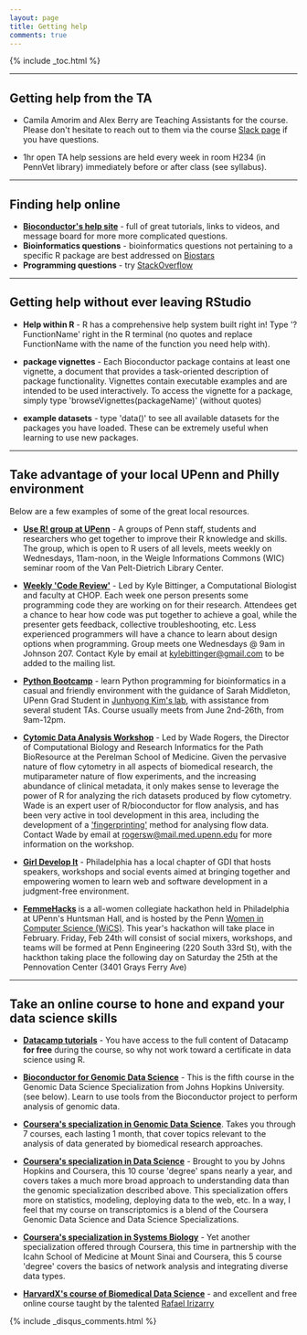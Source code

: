 ```yaml
---
layout: page
title: Getting help
comments: true
---
```


{% include _toc.html %}


-----------------------------

## Getting help from the TA

* Camila Amorim and Alex Berry are Teaching Assistants for the course.  Please don't hesitate to reach out to them via the course [Slack page](https://join.slack.com/t/diytranscriptomics/shared_invite/enQtNDE1MTI2MzY2MDY5LWMxOWI2YWE5YmVjM2ZkMjM1ZjYxNTdkOWRkM2ZlNGI0OTYzMWQ2NDRmMjRjMTBhNTVkZjdjZTBkODI0ODFlNmY) if you have questions.

* 1hr open TA help sessions are held every week in room H234 (in PennVet library) immediately before or after class (see syllabus).   

-----------------------------

## Finding help online 
 
* **[Bioconductor's help site](http://www.bioconductor.org/help/)** - full of great tutorials, links to videos, and  message board for more more complicated questions. 
* **Bioinformatics questions** - bioinformatics questions not pertaining to a specific R package are best addressed on [Biostars](https://www.biostars.org/)
* **Programming questions** - try [StackOverflow](http://stackoverflow.com/)


-----------------------------

## Getting help without ever leaving RStudio

* **Help within R** - R has a comprehensive help system built right in! Type '?FunctionName' right in the R terminal (no quotes and replace FunctionName with the name of the function you need help with).  

* **package vignettes** - Each Bioconductor package contains at least one vignette, a document that provides a task-oriented description of package functionality. Vignettes contain executable examples and are intended to be used interactively.  To access the vignette for a package, simply type 'browseVignettes(packageName)' (without quotes)

* **example datasets** - type 'data()' to see all available datasets for the packages you have loaded.  These can be extremely useful when learning to use new packages.

-----------------------------


## Take advantage of your local UPenn and Philly environment

Below are a few examples of some of the great local resources. 

* **[Use R! group at UPenn](https://pennusergroup.wordpress.com)** - A groups of Penn staff, students and researchers who get together to improve their R knowledge and skills.  The group, which is open to R users of all levels, meets weekly on Wednesdays, 11am-noon, in the Weigle Informations Commons (WIC) seminar room of the Van Pelt-Dietrich Library Center.

* **[Weekly 'Code Review'](https://groups.google.com/forum/?hl=en#!forum/bushmancode)** - Led by Kyle Bittinger, a Computational Biologist and faculty at CHOP.  Each week one person presents some programming code they are working on for their research.  Attendees get a chance to hear how code was put together to achieve a goal, while the presenter gets feedback, collective troubleshooting, etc.  Less experienced programmers will have a chance to learn about design options when programming.  Group meets one Wednesdays @ 9am in Johnson 207.  Contact Kyle by email at <kylebittinger@gmail.com> to be added to the mailing list.

* **[Python Bootcamp](https://piazza.com/class/i9oc9auinef333?cid=41)** - learn Python programming for bioinformatics in a casual and friendly environment with the guidance of Sarah Middleton, UPenn Grad Student in [Junhyong Kim's lab](http://kim.bio.upenn.edu/), with assistance from several student TAs.  Course usually meets from June 2nd-26th, from 9am-12pm.

* **[Cytomic Data Analysis Workshop](http://pathbio.med.upenn.edu/gs/cytomics/)** - Led by Wade Rogers, the Director of Computational Biology and Research Informatics for the Path BioResource at the Perelman School of Medicine.  Given the pervasive nature of flow cytometry in all aspects of biomedical research, the mutiparameter nature of flow experiments, and the increasing abundance of clinical metadata, it only makes sense to leverage the power of R for analyzing the rich datasets produced by flow cytometry.  Wade is an expert user of R/bioconductor for flow analysis, and has been very active in tool development in this area, including the development of a ['fingerprinting'](https://www.bioconductor.org/packages/release/bioc/vignettes/flowFP/inst/doc/flowFP_HowTo.pdf) method for analysing flow data.  Contact Wade by email at <rogersw@mail.med.upenn.edu> for more information on the workshop.

* **[Girl Develop It](https://www.girldevelopit.com/chapters/philadelphia)** - Philadelphia has a local chapter of GDI that hosts speakers, workshops and social events aimed at bringing together and empowering women to learn web and software development in a judgment-free environment.  

* **[FemmeHacks](http://femmehacks.io/)** is a all-women collegiate hackathon held in Philadelphia at UPenn's Huntsman Hall, and is hosted by the Penn [Women in Computer Science (WiCS)](www.seas.upenn.edu/~wics).  This year's hackathon will take place in February.  Friday, Feb 24th will consist of social mixers, workshops, and teams will be formed at Penn Engineering (220 South 33rd St), with the hackthon taking place the following day on Saturday the 25th at the Pennovation Center (3401 Grays Ferry Ave)

-----------------------------

## Take an online course to hone and expand your data science skills

* **[Datacamp tutorials](https://www.datacamp.com)** - You have access to the full content of Datacamp **for free** during the course, so why not work toward a certificate in data science using R.

* **[Bioconductor for Genomic Data Science](https://www.coursera.org/course/genbioconductor)** - This is the fifth course in the Genomic Data Science Specialization from Johns Hopkins University. (see below).  Learn to use tools from the Bioconductor project to perform analysis of genomic data. 

* **[Coursera's specialization in Genomic Data Science](https://www.coursera.org/specializations/genomics?utm_medium=courseDescripTop)**. Takes you through 7 courses, each lasting 1 month, that cover topics relevant to the analysis of data generated by biomedical research approaches.  

* **[Coursera's specialization in Data Science](http://bit.ly/1NLDqnn)** - Brought to you by Johns Hopkins and Coursera, this 10 course 'degree' spans nearly a year, and covers takes a much more broad approach to understanding data than the genomic specialization described above.  This specialization offers more on statistics, modeling, deploying data to the web, etc.  In a way, I feel that my course on transcriptomics is a blend of the Coursera Genomic Data Science and Data Science Specializations.

* **[Coursera's specialization in Systems Biology](https://www.coursera.org/specialization/systemsbiology/6?utm_medium=courseDescripTop)** - Yet another specialization offered through Coursera, this time in partnership with the Icahn School of Medicine at Mount Sinai and Coursera, this 5 course 'degree' covers the basics of network analysis and integrating diverse data types.

* **[HarvardX's course of Biomedical Data Science](rafalab.github.io/pages/harvardx.html)** - and excellent and free online course taught by the talented [Rafael Irizarry](http://rafalab.dfci.harvard.edu/)

{% include _disqus_comments.html %}

